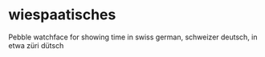 wiespaatisches
==============

Pebble watchface  for showing time in swiss german, schweizer deutsch, in etwa züri dütsch

